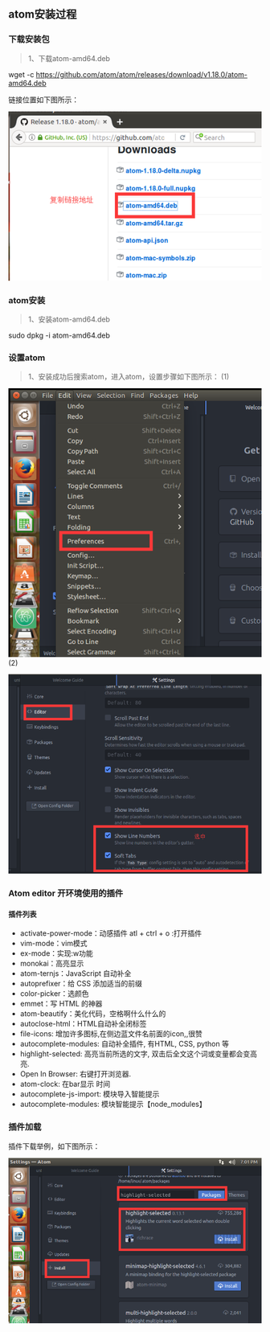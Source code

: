 ## atom安装过程
### 下载安装包
> 1、下载atom-amd64.deb

wget -c https://github.com/atom/atom/releases/download/v1.18.0/atom-amd64.deb

链接位置如下图所示：

![](https://github.com/weikaiv/mysql/blob/master/img/6.jpg)
### atom安装
> 1、安装atom-amd64.deb

sudo dpkg -i atom-amd64.deb
### 设置atom
> 1、安装成功后搜索atom，进入atom，设置步骤如下图所示：
(1)

![](https://github.com/weikaiv/mysql/blob/master/img/7.png)
(2)

![](https://github.com/weikaiv/mysql/blob/master/img/8.png)
###  Atom editor 开环境使用的插件
#### 插件列表
* activate-power-mode：动感插件 atl + ctrl + o :打开插件
* vim-mode：vim模式
* ex-mode：实现:w功能
* monokai：高亮显示
* atom-ternjs：JavaScript 自动补全
* autoprefixer：给 CSS 添加适当的前缀
* color-picker：选颜色
* emmet：写 HTML 的神器
* atom-beautify：美化代码，空格啊什么什么的
* autoclose-html：HTML自动补全闭标签
* file-icons: 增加许多图标,在侧边蓝文件名前面的icon,,很赞
* autocomplete-modules: 自动补全插件, 有HTML, CSS, python 等
* highlight-selected: 高亮当前所选的文字, 双击后全文这个词或变量都会变高亮.
* Open In Browser: 右键打开浏览器.
* atom-clock: 在bar显示 时间
* autocomplete-js-import: 模块导入智能提示
* autocomplete-modules: 模块智能提示【node_modules】
### 插件加载
插件下载举例，如下图所示：

![](https://github.com/weikaiv/mysql/blob/master/img/9.png)
